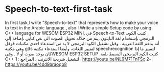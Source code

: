 # Speech-to-text-first-task
In first task,I write "Speech-to-text" that represents how to make your voice to text in the Arabic language , also I Write a simple Setup code by using C++ language for WESOM ESP32 MINI.  في Speech-to-Text ،كتبت الكود البرمجي بإستخدام لغة البايثون .يتم من خلاله تحويل الصوت الى نص كتابي ،إضافة إلى أنه يدعم اللغة العربية . وقبل تشغيل الكود البرمجي لا بد من استدعاء احدى مكتبات قوقل وهي مكتبة gtts لتمييز اللغات، وأيضا استدعاء مكتبة speechrecognition لتمييز ما إذا كان يوجد صوت أو لا . وفيWESOM ESP32 SETUP ،كتبت الكود البرمجي البسيط بلغة C++ لتشغيل شريحة الانترنت .  المراجع : 1- https://youtu.be/NL9M71TnFSc  2- https://youtu.be/4dd9braoqb8
